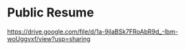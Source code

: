# **Public Resume**

https://drive.google.com/file/d/1a-9jlaBSk7FRoAbR9d_-Ibm-woUggvxf/view?usp=sharing

